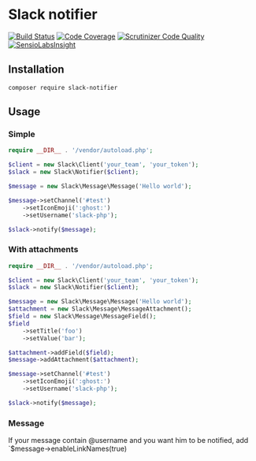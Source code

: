 # Slack notifier

[![Build Status](https://secure.travis-ci.org/polem/slack-notifier.png)](http://travis-ci.org/polem/slack-notifier)
[![Code Coverage](https://scrutinizer-ci.com/g/polem/slack-notifier/badges/coverage.png?s=1f705b3b215e91d3b81d5e8ed62ac9af46d4838c)](https://scrutinizer-ci.com/g/polem/slack-notifier/)
[![Scrutinizer Code Quality](https://scrutinizer-ci.com/g/polem/slack-notifier/badges/quality-score.png?s=dc06da770a1c36242e416fb6eca5ce307660e6f5)](https://scrutinizer-ci.com/g/polem/slack-notifier/)
[![SensioLabsInsight](https://insight.sensiolabs.com/projects/47bc675d-945a-4467-a3f2-d679b000e145/mini.png)](https://insight.sensiolabs.com/projects/47bc675d-945a-4467-a3f2-d679b000e145)

## Installation

`composer require slack-notifier`

## Usage

### Simple

```php
require __DIR__ . '/vendor/autoload.php';

$client = new Slack\Client('your_team', 'your_token');
$slack = new Slack\Notifier($client);

$message = new Slack\Message\Message('Hello world');

$message->setChannel('#test')
    ->setIconEmoji(':ghost:')
    ->setUsername('slack-php');

$slack->notify($message);
```

### With attachments

```php
require __DIR__ . '/vendor/autoload.php';

$client = new Slack\Client('your_team', 'your_token');
$slack = new Slack\Notifier($client);

$message = new Slack\Message\Message('Hello world');
$attachment = new Slack\Message\MessageAttachment();
$field = new Slack\Message\MessageField();
$field
    ->setTitle('foo')
    ->setValue('bar');

$attachment->addField($field);
$message->addAttachment($attachment);

$message->setChannel('#test')
    ->setIconEmoji(':ghost:')
    ->setUsername('slack-php');

$slack->notify($message);
```

### Message

If your message contain @username and you want him to be notified, add `$message->enableLinkNames(true)
